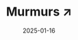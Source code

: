 ---
layout: base.njk
title: Murmurs ↗
bodyClass: bg-stone
date: 2025-01-16
tags: [essay]
description: A story on Les Archives des Cœurs, a museum situated on an island in Japan.
external_url: http://transcriptmag.store/issue-two?ref=daniel.pizza
---